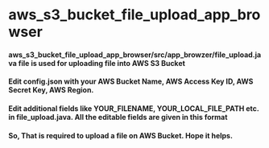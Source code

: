 # aws_s3_bucket_file_upload_app_browser
#### aws_s3_bucket_file_upload_app_browser/src/app_browzer/file_upload.java file is used for uploading file into AWS S3 Bucket
#### Edit config.json with your AWS Bucket Name, AWS Access Key ID, AWS Secret Key, AWS Region. 
#### Edit additional fields like YOUR_FILENAME, YOUR_LOCAL_FILE_PATH etc. in file_upload.java. All the editable fields are given in this format
#### So, That is required to upload a file on AWS Bucket. Hope it helps.
